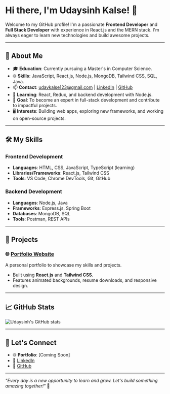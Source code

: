 # Hi there, I'm Udaysinh Kalse! 👋

Welcome to my GitHub profile! I'm a passionate **Frontend Developer** and **Full Stack Developer** with experience in React.js and the MERN stack. I'm always eager to learn new technologies and build awesome projects.

---

## 🌟 About Me

- 🎓 **Education**: Currently pursuing a Master's in Computer Science.
- 🌐 **Skills**: JavaScript, React.js, Node.js, MongoDB, Tailwind CSS, SQL, Java.
- 📫 **Contact**: [udaykalse123@gmail.com](mailto:udaykalse123@gmail.com) | [LinkedIn](https://www.linkedin.com/in/uday-kalse-5aa5862b7/) | [GitHub](https://github.com/uday-kalse)
- 🌱 **Learning**: React, Redux, and backend development with Node.js.
- 🎯 **Goal**: To become an expert in full-stack development and contribute to impactful projects.
- 🖥️ **Interests**: Building web apps, exploring new frameworks, and working on open-source projects.

---

## 🛠️ My Skills

### Frontend Development
- **Languages**: HTML, CSS, JavaScript, TypeScript (learning)
- **Libraries/Frameworks**: React.js, Tailwind CSS
- **Tools**: VS Code, Chrome DevTools, Git, GitHub

### Backend Development
- **Languages**: Node.js, Java
- **Frameworks**: Express.js, Spring Boot
- **Databases**: MongoDB, SQL
- **Tools**: Postman, REST APIs

---

## 🚀 Projects

### 🌐 [Portfolio Website](https://github.com/uday-kalse/portfolio)
A personal portfolio to showcase my skills and projects.
- Built using **React.js** and **Tailwind CSS**.
- Features animated backgrounds, resume downloads, and responsive design.



---

## 📈 GitHub Stats
![Udaysinh's GitHub stats](https://github-readme-stats.vercel.app/api?username=uday-kalse&show_icons=true&theme=radical)

---

## 🤝 Let's Connect

- 🌐 **Portfolio**: [Coming Soon]
- 💼 [LinkedIn](https://www.linkedin.com/in/uday-kalse)
- 🐙 [GitHub](https://github.com/uday-kalse)

---

_"Every day is a new opportunity to learn and grow. Let's build something amazing together!"_ 🌟
